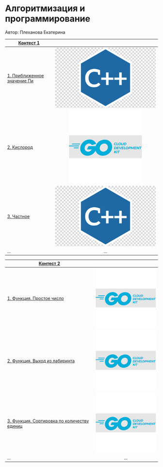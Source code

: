 # Алгоритмизация и программирование

Автор: Плеханова Екатерина

|[Контест 1](https://contest.yandex.ru/contest/52142/problems/) |  |
| --- | :-: |
|<a href="https://github.com/EkaterinaPlehanova/Practica/blob/main/contest_01/01/main.cpp">1. Приближенное значение Пи </a> | <img src="./img/cpp.png" width="500">  |
| [2. Кислород](./contest_01/02/main.go) |  ![](./img/go.png) |
| [3. Частное](./contest_01/03/main.cpp) | ![](./img/cpp.png) |
| ... | ... |

|[Контест 2](https://contest.yandex.ru/contest/52676/problems/) |  |
| --- | :-: |
| [1. Функция. Простое число](./contest_02/01/main.cpp) | ![](./img/go.png) |
| [2. Функция. Выход из лабиринта](./contest_02/02/main.go) |  ![](./img/go.png) |
| [3. Функция. Сортировка по количеству единиц](./contest_02/03/main.cpp) | ![](./img/go.png) |
| ... | ... |

